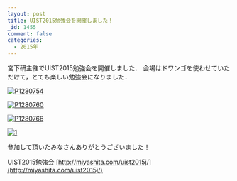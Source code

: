 ```yaml
---
layout: post
title: UIST2015勉強会を開催しました！
_id: 1455
comment: false
categories:
  - 2015年
---
```


宮下研主催でUIST2015勉強会を開催しました．
会場はドワンゴを使わせていただけて，とても楽しい勉強会になりました．

[![P1280754](/wp-content/uploads/2015/12/P1280754.jpg)](/wp-content/uploads/2015/12/P1280754.jpg)

[![P1280760](/wp-content/uploads/2015/12/P1280760.jpg)](/wp-content/uploads/2015/12/P1280760.jpg)

[![P1280766](/wp-content/uploads/2015/12/P1280766.jpg)](/wp-content/uploads/2015/12/P1280766.jpg)

[![1](/wp-content/uploads/2015/12/1.png)](/wp-content/uploads/2015/12/1.png)

参加して頂いたみなさんありがとうございました！

UIST2015勉強会
[http://miyashita.com/uist2015j/](http://miyashita.com/uist2015j/)
